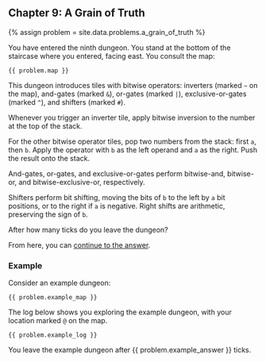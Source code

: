 ## Chapter 9: A Grain of Truth

{% assign problem = site.data.problems.a_grain_of_truth %}

You have entered the ninth dungeon. You stand at the bottom of the staircase where you entered, facing east. You consult the map:

```
{{ problem.map }}
```

This dungeon introduces tiles with bitwise operators: inverters (marked `~` on the map), and-gates (marked `&`), or-gates (marked `|`), exclusive-or-gates (marked `^`), and shifters (marked `#`).

Whenever you trigger an inverter tile, apply bitwise inversion to the number at the top of the stack.

For the other bitwise operator tiles, pop two numbers from the stack: first `a`, then `b`. Apply the operator with `b` as the left operand and `a` as the right. Push the result onto the stack.

And-gates, or-gates, and exclusive-or-gates perform bitwise-and, bitwise-or, and bitwise-exclusive-or, respectively.

Shifters perform bit shifting, moving the bits of `b` to the left by `a` bit positions, or to the right if `a` is negative. Right shifts are arithmetic, preserving the sign of `b`.

After how many ticks do you leave the dungeon?

From here, you can [continue to the answer](../../answers/chapters/09/a-grain-of-truth.md).


### Example

Consider an example dungeon:

```
{{ problem.example_map }}
```

The log below shows you exploring the example dungeon, with your location marked `@` on the map.

```
{{ problem.example_log }}
```

You leave the example dungeon after {{ problem.example_answer }} ticks.

